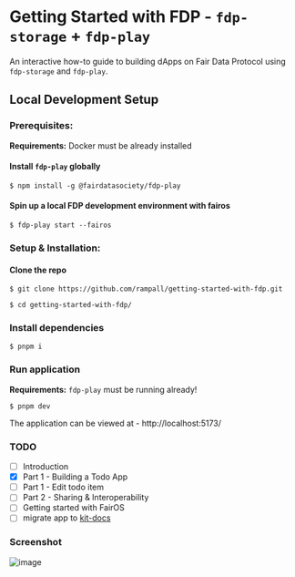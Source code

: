 # Getting Started with FDP - `fdp-storage` + `fdp-play`

An interactive how-to guide to building dApps on Fair Data Protocol using `fdp-storage` and `fdp-play`.

## Local Development Setup

### Prerequisites:

**Requirements:** Docker must be already installed

#### Install `fdp-play` globally
```shell
$ npm install -g @fairdatasociety/fdp-play
```

#### Spin up a local FDP development environment with fairos
```shell
$ fdp-play start --fairos
```

### Setup & Installation:

#### Clone the repo
```shell
$ git clone https://github.com/rampall/getting-started-with-fdp.git
```

```shell
$ cd getting-started-with-fdp/
```

### Install dependencies
```shell
$ pnpm i
```

### Run application
**Requirements:** `fdp-play` must be running already! 

```shell
$ pnpm dev
```

The application can be viewed at - http://localhost:5173/

### TODO
- [ ] Introduction
- [x] Part 1 - Building a Todo App
- [ ] Part 1 - Edit todo item 
- [ ] Part 2 - Sharing & Interoperability
- [ ] Getting started with FairOS
- [ ] migrate app to [kit-docs](https://github.com/svelteness/kit-docs)  

### Screenshot
![image](https://user-images.githubusercontent.com/520570/206979944-11a4e3b1-1f29-44d6-8fba-5bf2d5b93f47.png)
